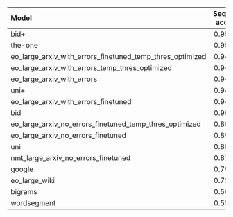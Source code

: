 | Model                                                     |   Sequence accuracy |        MNED |       MED |       F1 |   Precision |   Recall |
|:----------------------------------------------------------|--------------------:|------------:|----------:|---------:|------------:|---------:|
| bid+                                                      |            0.955128 | 0.000792692 | 0.0628205 | 0.974466 |    0.972945 | 0.975992 |
| the-one                                                   |            0.955021 | 0.000807751 | 0.0655983 | 0.973304 |    0.972966 | 0.973643 |
| eo_large_arxiv_with_errors_finetuned_temp_thres_optimized |            0.949466 | 0.000934514 | 0.0690171 | 0.972263 |    0.95998  | 0.984864 |
| eo_large_arxiv_with_errors_temp_thres_optimized           |            0.948397 | 0.000921857 | 0.0731838 | 0.97066  |    0.956122 | 0.985647 |
| eo_large_arxiv_with_errors                                |            0.948397 | 0.000921857 | 0.0731838 | 0.97066  |    0.956122 | 0.985647 |
| uni+                                                      |            0.944444 | 0.00107639  | 0.102778  | 0.957685 |    0.968678 | 0.946938 |
| eo_large_arxiv_with_errors_finetuned                      |            0.942308 | 0.00105942  | 0.0807692 | 0.967723 |    0.950277 | 0.985821 |
| bid                                                       |            0.904915 | 0.00150918  | 0.150962  | 0.939145 |    0.930052 | 0.948417 |
| eo_large_arxiv_no_errors_finetuned_temp_thres_optimized   |            0.899252 | 0.00193316  | 0.179274  | 0.929573 |    0.898135 | 0.963292 |
| eo_large_arxiv_no_errors_finetuned                        |            0.894444 | 0.00203221  | 0.191987  | 0.924991 |    0.889174 | 0.963814 |
| uni                                                       |            0.889103 | 0.00190917  | 0.208974  | 0.914368 |    0.920412 | 0.908403 |
| nmt_large_arxiv_no_errors_finetuned                       |            0.877778 | 0.00233126  | 0.228419  | 0.912706 |    0.860034 | 0.972251 |
| google                                                    |            0.796791 | 0.00552182  | 0.679144  | 0.601881 |    0.946746 | 0.441176 |
| eo_large_wiki                                             |            0.739316 | 0.00464282  | 0.494017  | 0.825312 |    0.729464 | 0.950157 |
| bigrams                                                   |            0.563782 | 0.0195186   | 1.611     | 0.592511 |    0.42973  | 0.95381  |
| wordsegment                                               |            0.552137 | 0.0244568   | 1.97543   | 0.543331 |    0.379376 | 0.956855 |